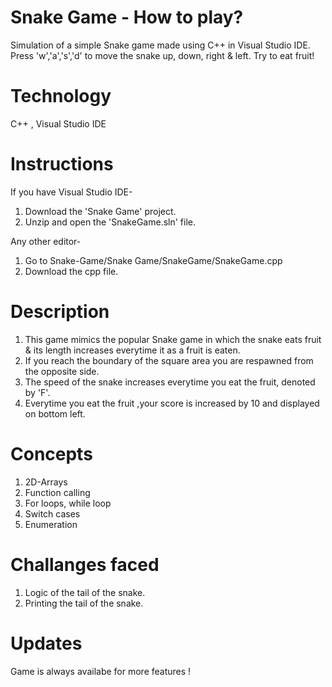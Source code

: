 # Snake Game - How to play?
Simulation of a simple Snake game made using C++ in Visual Studio IDE. 
Press 'w','a','s','d' to move the snake up, down, right & left. Try to eat fruit!

# Technology

C++ , Visual Studio IDE

# Instructions

If you have Visual Studio IDE-
1. Download the 'Snake Game' project.
2. Unzip and open the 'SnakeGame.sln' file.

Any other editor-
1. Go to Snake-Game/Snake Game/SnakeGame/SnakeGame.cpp 
2. Download the cpp file.

# Description

1. This game mimics the popular Snake game in which the snake eats fruit & its length increases everytime it as a fruit is eaten.
2. If you reach the boundary of the square area you are respawned from the opposite side.
3. The speed of the snake increases everytime you eat the fruit, denoted by 'F'.
4. Everytime you eat the fruit ,your score is increased by 10 and displayed on bottom left.

# Concepts

1. 2D-Arrays
2. Function calling
3. For loops, while loop
4. Switch cases
5. Enumeration

# Challanges faced

1. Logic of the tail of the snake.
2. Printing the tail of the snake.

# Updates

Game is always availabe for more features ! 
